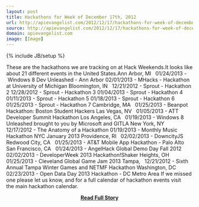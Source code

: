 ```yaml
---
layout: post
title: Hackathons for Week of December 17th, 2012
url: http://apievangelist.com/2012/12/17/hackathons-for-week-of-december-17th-2012/
source: http://apievangelist.com/2012/12/17/hackathons-for-week-of-december-17th-2012/
domain: apievangelist.com
image: [Image]
---
```

{% include JB/setup %}<p><!DOCTYPE html PUBLIC "-//W3C//DTD XHTML 1.0 Transitional//EN"
    "http://www.w3.org/TR/xhtml1/DTD/xhtml1-transitional.dtd">
<html xmlns="http://www.w3.org/1999/xhtml">
  <head>
    <title></title>
  </head>
  <body>
    These are the hackathons we are tracking on at&nbsp;Hack Weekends.It looks like about 21 different events in the United States.Ann Arbor, MI &nbsp; 01/24/2013 -&nbsp;Windows 8 Dev Unleashed - Ann
    Arbor 02/01/2013 -&nbsp;MHacks - Hackathon at University of Michigan Bloomington, IN &nbsp; 12/21/2012 -&nbsp;Sprout - Hackathon 2 12/28/2012 -&nbsp;Sprout - Hackathon 3 01/04/2013 -&nbsp;Sprout
    - Hackathon 4 01/11/2013 -&nbsp;Sprout - Hackathon 5 01/18/2013 -&nbsp;Sprout - Hackathon 6 01/25/2013 -&nbsp;Sprout - Hackathon 7 Cambridge, MA &nbsp; 01/25/2013 -&nbsp;Beanpot Hackathon: Boston
    Student Hackers Las Vegas, NV &nbsp; 01/05/2013 -&nbsp;ATT Developer Summit Hackathon Los Angeles, CA &nbsp; 01/19/2013 -&nbsp;Windows 8 Unleashed brought to you by Microsoft and GITLA New York,
    NY &nbsp; 12/17/2012 -&nbsp;The Anatomy of a Hackathon 01/19/2013 -&nbsp;Monthly Music Hackathon NYC January 2013 Providence, RI &nbsp; 02/02/2013 -&nbsp;DowncityJS Redwood City, CA &nbsp;
    01/25/2013 -&nbsp;AT&amp;T Mobile App Hackathon - Palo Alto San Francisco, CA &nbsp; 01/24/2013 -&nbsp;AngelHack Global Demo Day Fall 2012 02/02/2013 -&nbsp;DeveloperWeek 2013 Hackathon!Shaker
    Heights, OH &nbsp; 01/25/2013 -&nbsp;Cleveland Global Game Jam 2013 Tampa, &nbsp; 12/21/2012 -&nbsp;Sixth Annual Tampa Winter Games and NETMF Hackathon Washington, DC &nbsp; 02/23/2013
    -&nbsp;Open Data Day 2013 Hackathon - DC Metro Area If we missed one please let us know, and for a full calendar of hackathon events visit the&nbsp;main hackathon calendar.
  </body>
</html></p>
<center><p><a href="http://apievangelist.com/2012/12/17/hackathons-for-week-of-december-17th-2012/" style='padding:25px; font-sze:18px; font-weight: bold;'>Read Full Story</a></p></center>
